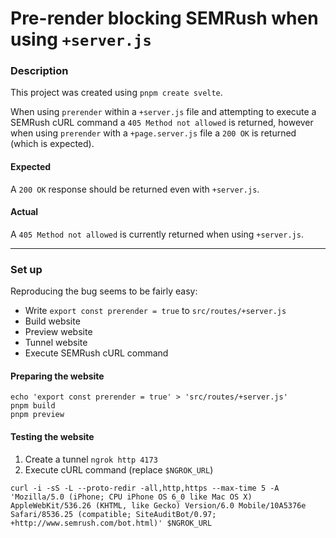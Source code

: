 # Pre-render blocking SEMRush when using `+server.js`

### Description

This project was created using `pnpm create svelte`.

When using `prerender` within a `+server.js` file and attempting to execute a SEMRush cURL command a `405 Method not allowed` is returned, however when using `prerender` with a `+page.server.js` file a `200 OK` is returned (which is expected).

#### Expected

A `200 OK` response should be returned even with `+server.js`.

#### Actual

A `405 Method not allowed` is currently returned when using `+server.js`.

---

### Set up

Reproducing the bug seems to be fairly easy:
* Write `export const prerender = true` to `src/routes/+server.js`
* Build website
* Preview website
* Tunnel website
* Execute SEMRush cURL command

#### Preparing the website

```
echo 'export const prerender = true' > 'src/routes/+server.js'
pnpm build
pnpm preview
```

#### Testing the website

1. Create a tunnel `ngrok http 4173`
2. Execute cURL command (replace `$NGROK_URL`)
```
curl -i -sS -L --proto-redir -all,http,https --max-time 5 -A 'Mozilla/5.0 (iPhone; CPU iPhone OS 6_0 like Mac OS X) AppleWebKit/536.26 (KHTML, like Gecko) Version/6.0 Mobile/10A5376e Safari/8536.25 (compatible; SiteAuditBot/0.97; +http://www.semrush.com/bot.html)' $NGROK_URL
```
